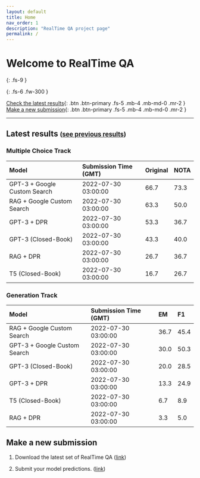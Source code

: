 ```yaml
---
layout: default
title: Home
nav_order: 1
description: "RealTime QA project page"
permalink: /
---
```


# Welcome to RealTime QA
{: .fs-9 }


{: .fs-6 .fw-300 }

[Check the latest results](#latest-results){: .btn .btn-primary .fs-5 .mb-4 .mb-md-0 .mr-2 } [Make a new submission](#make-a-new-submission){: .btn .btn-primary .fs-5 .mb-4 .mb-md-0 .mr-2 }

---

## Latest results <span style="font-size: 80%">([see previous results](https://realtimeqa.github.io/docs/results/2022/))</span>

### Multiple Choice Track

| Model        | Submission Time (GMT) | Original | NOTA | 
|:-------------|:---------|:---------|:-----|
|GPT-3 + Google Custom Search|2022-07-30 03:00:00|66.7|73.3|
|RAG + Google Custom Search|2022-07-30 03:00:00|63.3|50.0|
|GPT-3 + DPR|2022-07-30 03:00:00|53.3|36.7|
|GPT-3 (Closed-Book)|2022-07-30 03:00:00|43.3|40.0|
|RAG + DPR|2022-07-30 03:00:00|26.7|36.7|
|T5 (Closed-Book)|2022-07-30 03:00:00|16.7|26.7|



### Generation Track

| Model        | Submission Time (GMT) | EM | F1 | 
|:-------------|:---------|:---------|:-----|
|RAG + Google Custom Search|2022-07-30 03:00:00|36.7|45.4|
|GPT-3 + Google Custom Search|2022-07-30 03:00:00|30.0|50.3|
|GPT-3 (Closed-Book)|2022-07-30 03:00:00|20.0|28.5|
|GPT-3 + DPR|2022-07-30 03:00:00|13.3|24.9|
|T5 (Closed-Book)|2022-07-30 03:00:00|6.7|8.9|
|RAG + DPR|2022-07-30 03:00:00|3.3|5.0|




## Make a new submission

1. Download the latest set of RealTime QA ([link](https://github.com/realtimeqa/realtimeqa_public))

1. Submit your model predictions. ([link](https://forms.gle/6xANYtedAf8UrqyY8))
